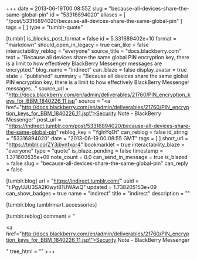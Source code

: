 +++
date = 2013-06-19T00:08:55Z
slug = "because-all-devices-share-the-same-global-pin"
id = "53316894020"
aliases = [ "/post/53316894020/because-all-devices-share-the-same-global-pin" ]
tags = [ ]
type = "tumblr-quote"

[tumblr]
is_blocks_post_format = false
id = 5.331689402e+10
format = "markdown"
should_open_in_legacy = true
can_like = false
interactability_reblog = "everyone"
source_title = "docs.blackberry.com"
text = "Because all devices share the same global PIN encryption key, there is a limit to how effectively BlackBerry Messenger messages are encrypted."
blog_name = "indirect"
can_blaze = false
display_avatar = true
state = "published"
summary = "Because all devices share the same global PIN encryption key, there is a limit to how effectively BlackBerry Messenger messages..."
source_url = "http://docs.blackberry.com/en/admin/deliverables/21760/PIN_encryption_keys_for_BBM_1840226_11.jsp"
source = "<a href=\"http://docs.blackberry.com/en/admin/deliverables/21760/PIN_encryption_keys_for_BBM_1840226_11.jsp\">Security Note - BlackBerry Messenger</a>"
post_url = "https://indirect.tumblr.com/post/53316894020/because-all-devices-share-the-same-global-pin"
reblog_key = "YglnYqOt"
can_reblog = false
id_string = "53316894020"
date = "2013-06-19 00:08:55 GMT"
tags = [ ]
short_url = "https://tmblr.co/ZY3jbynfxpr4"
bookmarklet = true
interactability_blaze = "everyone"
type = "quote"
is_blaze_pending = false
timestamp = 1.371600535e+09
note_count = 0.0
can_send_in_message = true
is_blazed = false
slug = "because-all-devices-share-the-same-global-pin"
can_reply = false

[tumblr.blog]
url = "https://indirect.tumblr.com/"
uuid = "t:PgyUJU3SA2Klwyt81UWAwQ"
updated = 1.738205153e+09
can_show_badges = true
name = "indirect"
title = "indirect"
description = ""

[tumblr.blog.tumblrmart_accessories]

[tumblr.reblog]
comment = "<p><a href=\"http://docs.blackberry.com/en/admin/deliverables/21760/PIN_encryption_keys_for_BBM_1840226_11.jsp\">Security Note - BlackBerry Messenger</a></p>"
tree_html = ""
+++
